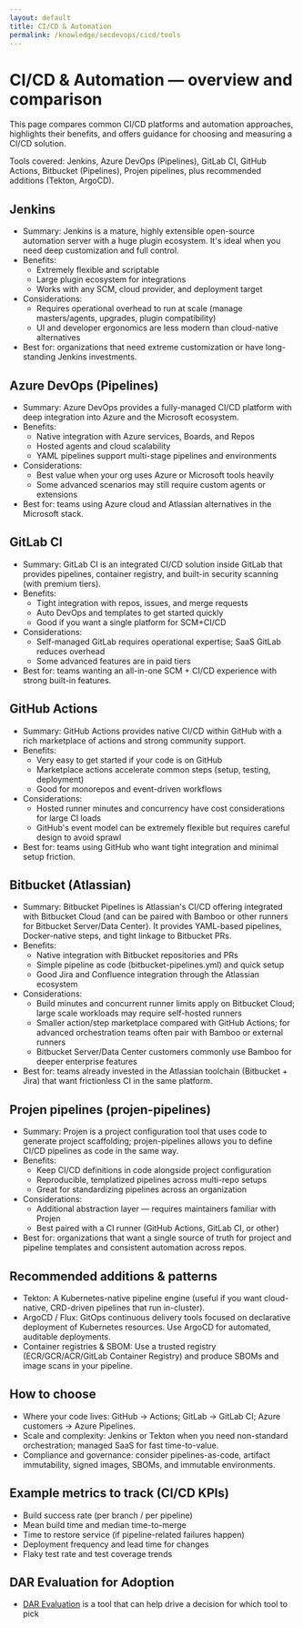 ```yaml
---
layout: default
title: CI/CD & Automation
permalink: /knowledge/secdevops/cicd/tools
---
```


# CI/CD & Automation — overview and comparison

This page compares common CI/CD platforms and automation approaches, highlights their benefits, and offers guidance for choosing and measuring a CI/CD solution.

Tools covered: Jenkins, Azure DevOps (Pipelines), GitLab CI, GitHub Actions, Bitbucket (Pipelines), Projen pipelines, plus recommended additions (Tekton, ArgoCD).

## Jenkins

- Summary: Jenkins is a mature, highly extensible open-source automation server with a huge plugin ecosystem. It's ideal when you need deep customization and full control.
- Benefits:
  - Extremely flexible and scriptable
  - Large plugin ecosystem for integrations
  - Works with any SCM, cloud provider, and deployment target
- Considerations:
  - Requires operational overhead to run at scale (manage masters/agents, upgrades, plugin compatibility)
  - UI and developer ergonomics are less modern than cloud-native alternatives
- Best for: organizations that need extreme customization or have long-standing Jenkins investments.

## Azure DevOps (Pipelines)

- Summary: Azure DevOps provides a fully-managed CI/CD platform with deep integration into Azure and the Microsoft ecosystem.
- Benefits:
  - Native integration with Azure services, Boards, and Repos
  - Hosted agents and cloud scalability
  - YAML pipelines support multi-stage pipelines and environments
- Considerations:
  - Best value when your org uses Azure or Microsoft tools heavily
  - Some advanced scenarios may still require custom agents or extensions
- Best for: teams using Azure cloud and Atlassian alternatives in the Microsoft stack.

## GitLab CI

- Summary: GitLab CI is an integrated CI/CD solution inside GitLab that provides pipelines, container registry, and built-in security scanning (with premium tiers).
- Benefits:
  - Tight integration with repos, issues, and merge requests
  - Auto DevOps and templates to get started quickly
  - Good if you want a single platform for SCM+CI/CD
- Considerations:
  - Self-managed GitLab requires operational expertise; SaaS GitLab reduces overhead
  - Some advanced features are in paid tiers
- Best for: teams wanting an all-in-one SCM + CI/CD experience with strong built-in features.

## GitHub Actions

- Summary: GitHub Actions provides native CI/CD within GitHub with a rich marketplace of actions and strong community support.
- Benefits:
  - Very easy to get started if your code is on GitHub
  - Marketplace actions accelerate common steps (setup, testing, deployment)
  - Good for monorepos and event-driven workflows
- Considerations:
  - Hosted runner minutes and concurrency have cost considerations for large CI loads
  - GitHub's event model can be extremely flexible but requires careful design to avoid sprawl
- Best for: teams using GitHub who want tight integration and minimal setup friction.

## Bitbucket (Atlassian)

- Summary: Bitbucket Pipelines is Atlassian's CI/CD offering integrated with Bitbucket Cloud (and can be paired with Bamboo or other runners for Bitbucket Server/Data Center). It provides YAML-based pipelines, Docker-native steps, and tight linkage to Bitbucket PRs.
- Benefits:
  - Native integration with Bitbucket repositories and PRs
  - Simple pipeline as code (bitbucket-pipelines.yml) and quick setup
  - Good Jira and Confluence integration through the Atlassian ecosystem
- Considerations:
  - Build minutes and concurrent runner limits apply on Bitbucket Cloud; large scale workloads may require self-hosted runners
  - Smaller action/step marketplace compared with GitHub Actions; for advanced orchestration teams often pair with Bamboo or external runners
  - Bitbucket Server/Data Center customers commonly use Bamboo for deeper enterprise features
- Best for: teams already invested in the Atlassian toolchain (Bitbucket + Jira) that want frictionless CI in the same platform.

## Projen pipelines (projen-pipelines)

- Summary: Projen is a project configuration tool that uses code to generate project scaffolding; projen-pipelines allows you to define CI/CD pipelines as code in the same way.
- Benefits:
  - Keep CI/CD definitions in code alongside project configuration
  - Reproducible, templatized pipelines across multi-repo setups
  - Great for standardizing pipelines across an organization
- Considerations:
  - Additional abstraction layer — requires maintainers familiar with Projen
  - Best paired with a CI runner (GitHub Actions, GitLab CI, or other)
- Best for: organizations that want a single source of truth for project and pipeline templates and consistent automation across repos.

## Recommended additions & patterns

- Tekton: A Kubernetes-native pipeline engine (useful if you want cloud-native, CRD-driven pipelines that run in-cluster).
- ArgoCD / Flux: GitOps continuous delivery tools focused on declarative deployment of Kubernetes resources. Use ArgoCD for automated, auditable deployments.
- Container registries & SBOM: Use a trusted registry (ECR/GCR/ACR/GitLab Container Registry) and produce SBOMs and image scans in your pipeline.

## How to choose

- Where your code lives: GitHub -> Actions; GitLab -> GitLab CI; Azure customers -> Azure Pipelines.
- Scale and complexity: Jenkins or Tekton when you need non-standard orchestration; managed SaaS for fast time-to-value.
- Compliance and governance: consider pipelines-as-code, artifact immutability, signed images, SBOMs, and immutable environments.

## Example metrics to track (CI/CD KPIs)

- Build success rate (per branch / per pipeline)
- Mean build time and median time-to-merge
- Time to restore service (if pipeline-related failures happen)
- Deployment frequency and lead time for changes
- Flaky test rate and test coverage trends

## DAR Evaluation for Adoption

 - [DAR Evaluation](/knowledge/evaluation/DAR) is a tool that can help drive a decision for which tool to pick